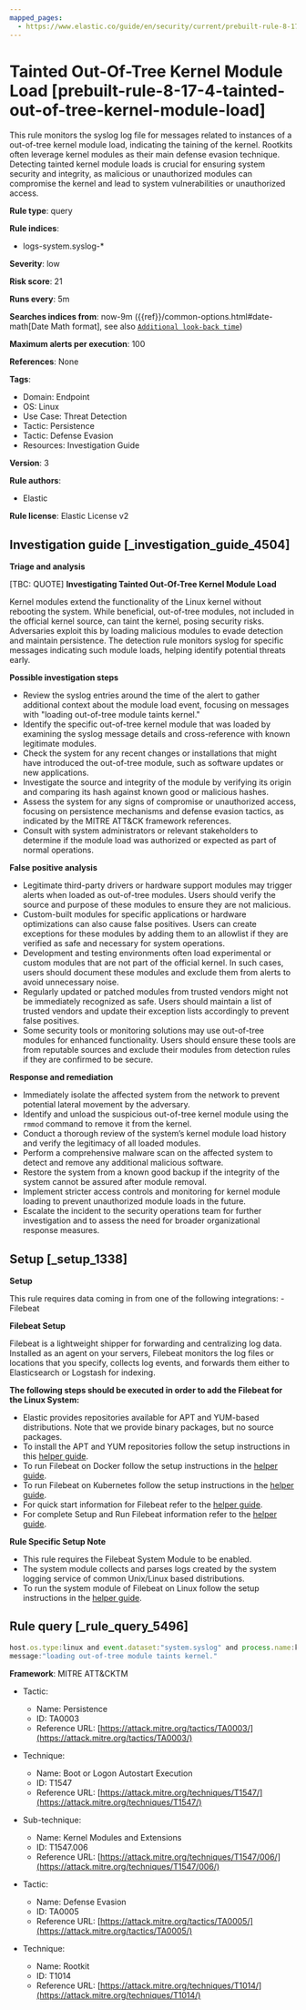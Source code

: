 ```yaml
---
mapped_pages:
  - https://www.elastic.co/guide/en/security/current/prebuilt-rule-8-17-4-tainted-out-of-tree-kernel-module-load.html
---
```


# Tainted Out-Of-Tree Kernel Module Load [prebuilt-rule-8-17-4-tainted-out-of-tree-kernel-module-load]

This rule monitors the syslog log file for messages related to instances of a out-of-tree kernel module load, indicating the taining of the kernel. Rootkits often leverage kernel modules as their main defense evasion technique. Detecting tainted kernel module loads is crucial for ensuring system security and integrity, as malicious or unauthorized modules can compromise the kernel and lead to system vulnerabilities or unauthorized access.

**Rule type**: query

**Rule indices**:

* logs-system.syslog-*

**Severity**: low

**Risk score**: 21

**Runs every**: 5m

**Searches indices from**: now-9m ({{ref}}/common-options.html#date-math[Date Math format], see also [`Additional look-back time`](docs-content://solutions/security/detect-and-alert/create-detection-rule.md#rule-schedule))

**Maximum alerts per execution**: 100

**References**: None

**Tags**:

* Domain: Endpoint
* OS: Linux
* Use Case: Threat Detection
* Tactic: Persistence
* Tactic: Defense Evasion
* Resources: Investigation Guide

**Version**: 3

**Rule authors**:

* Elastic

**Rule license**: Elastic License v2

## Investigation guide [_investigation_guide_4504]

**Triage and analysis**

[TBC: QUOTE]
**Investigating Tainted Out-Of-Tree Kernel Module Load**

Kernel modules extend the functionality of the Linux kernel without rebooting the system. While beneficial, out-of-tree modules, not included in the official kernel source, can taint the kernel, posing security risks. Adversaries exploit this by loading malicious modules to evade detection and maintain persistence. The detection rule monitors syslog for specific messages indicating such module loads, helping identify potential threats early.

**Possible investigation steps**

* Review the syslog entries around the time of the alert to gather additional context about the module load event, focusing on messages with "loading out-of-tree module taints kernel."
* Identify the specific out-of-tree kernel module that was loaded by examining the syslog message details and cross-reference with known legitimate modules.
* Check the system for any recent changes or installations that might have introduced the out-of-tree module, such as software updates or new applications.
* Investigate the source and integrity of the module by verifying its origin and comparing its hash against known good or malicious hashes.
* Assess the system for any signs of compromise or unauthorized access, focusing on persistence mechanisms and defense evasion tactics, as indicated by the MITRE ATT&CK framework references.
* Consult with system administrators or relevant stakeholders to determine if the module load was authorized or expected as part of normal operations.

**False positive analysis**

* Legitimate third-party drivers or hardware support modules may trigger alerts when loaded as out-of-tree modules. Users should verify the source and purpose of these modules to ensure they are not malicious.
* Custom-built modules for specific applications or hardware optimizations can also cause false positives. Users can create exceptions for these modules by adding them to an allowlist if they are verified as safe and necessary for system operations.
* Development and testing environments often load experimental or custom modules that are not part of the official kernel. In such cases, users should document these modules and exclude them from alerts to avoid unnecessary noise.
* Regularly updated or patched modules from trusted vendors might not be immediately recognized as safe. Users should maintain a list of trusted vendors and update their exception lists accordingly to prevent false positives.
* Some security tools or monitoring solutions may use out-of-tree modules for enhanced functionality. Users should ensure these tools are from reputable sources and exclude their modules from detection rules if they are confirmed to be secure.

**Response and remediation**

* Immediately isolate the affected system from the network to prevent potential lateral movement by the adversary.
* Identify and unload the suspicious out-of-tree kernel module using the `rmmod` command to remove it from the kernel.
* Conduct a thorough review of the system’s kernel module load history and verify the legitimacy of all loaded modules.
* Perform a comprehensive malware scan on the affected system to detect and remove any additional malicious software.
* Restore the system from a known good backup if the integrity of the system cannot be assured after module removal.
* Implement stricter access controls and monitoring for kernel module loading to prevent unauthorized module loads in the future.
* Escalate the incident to the security operations team for further investigation and to assess the need for broader organizational response measures.


## Setup [_setup_1338]

**Setup**

This rule requires data coming in from one of the following integrations: - Filebeat

**Filebeat Setup**

Filebeat is a lightweight shipper for forwarding and centralizing log data. Installed as an agent on your servers, Filebeat monitors the log files or locations that you specify, collects log events, and forwards them either to Elasticsearch or Logstash for indexing.

**The following steps should be executed in order to add the Filebeat for the Linux System:**

* Elastic provides repositories available for APT and YUM-based distributions. Note that we provide binary packages, but no source packages.
* To install the APT and YUM repositories follow the setup instructions in this [helper guide](beats://reference/filebeat/setup-repositories.md).
* To run Filebeat on Docker follow the setup instructions in the [helper guide](beats://reference/filebeat/running-on-docker.md).
* To run Filebeat on Kubernetes follow the setup instructions in the [helper guide](beats://reference/filebeat/running-on-kubernetes.md).
* For quick start information for Filebeat refer to the [helper guide](https://www.elastic.co/guide/en/beats/filebeat/8.11/filebeat-installation-configuration.html).
* For complete Setup and Run Filebeat information refer to the [helper guide](beats://reference/filebeat/setting-up-running.md).

**Rule Specific Setup Note**

* This rule requires the Filebeat System Module to be enabled.
* The system module collects and parses logs created by the system logging service of common Unix/Linux based distributions.
* To run the system module of Filebeat on Linux follow the setup instructions in the [helper guide](beats://reference/filebeat/filebeat-module-system.md).


## Rule query [_rule_query_5496]

```js
host.os.type:linux and event.dataset:"system.syslog" and process.name:kernel and
message:"loading out-of-tree module taints kernel."
```

**Framework**: MITRE ATT&CKTM

* Tactic:

    * Name: Persistence
    * ID: TA0003
    * Reference URL: [https://attack.mitre.org/tactics/TA0003/](https://attack.mitre.org/tactics/TA0003/)

* Technique:

    * Name: Boot or Logon Autostart Execution
    * ID: T1547
    * Reference URL: [https://attack.mitre.org/techniques/T1547/](https://attack.mitre.org/techniques/T1547/)

* Sub-technique:

    * Name: Kernel Modules and Extensions
    * ID: T1547.006
    * Reference URL: [https://attack.mitre.org/techniques/T1547/006/](https://attack.mitre.org/techniques/T1547/006/)

* Tactic:

    * Name: Defense Evasion
    * ID: TA0005
    * Reference URL: [https://attack.mitre.org/tactics/TA0005/](https://attack.mitre.org/tactics/TA0005/)

* Technique:

    * Name: Rootkit
    * ID: T1014
    * Reference URL: [https://attack.mitre.org/techniques/T1014/](https://attack.mitre.org/techniques/T1014/)



